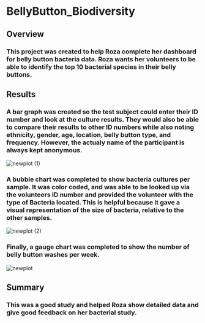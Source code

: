 # BellyButton_Biodiversity
## Overview
### This project was created to help Roza complete her dashboard for belly button bacteria data. Roza wants her volunteers to be able to identify the top 10 bacterial species in their belly buttons. 
## Results
### A bar graph was created so the test subject could enter their ID number and look at the culture results. They would also be able to compare their results to other ID numbers while also noting ethnicity, gender, age, location, belly button type, and frequency. However, the actualy name of the participant is always kept anonymous.
![newplot (1)](https://user-images.githubusercontent.com/97324372/174187817-5249401c-f621-4f6e-9412-fb28f54dc5da.png)
### A bubble chart was completed to show bacteria cultures per sample. It was color coded, and was able to be looked up via the volunteers ID number and provided the volunteer with the type of Bacteria located. This is helpful because it gave a visual representation of the size of bacteria, relative to the other samples.
![newplot (2)](https://user-images.githubusercontent.com/97324372/174187898-ab8f27ce-bdfa-4640-97b5-89c5664749e7.png)
### Finally, a gauge chart was completed to show the number of belly button washes per week.
![newplot](https://user-images.githubusercontent.com/97324372/174187756-a543a349-8452-45ff-8a0b-d6c838e5f37a.png)
## Summary
### This was a good study and helped Roza show detailed data and give good feedback on her bacterial study. 
